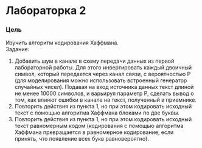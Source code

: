 # Лабораторка 2
### Цель
Изучить алгоритм кодирования Хаффмана.  
Задание:  
1. Добавить шум в канале в схему передачи данных из первой лабораторной работы. Для этого инвертировать каждый двоичный символ, который передается через канал связи, с вероятностью P (для моделирования можно использовать встроенный генератор случайных чисел). Подавая на вход источника данных текст длиной не менее 10000 символов, и варьируя параметр P, сделать вывод о том, как влияют ошибки в канале на текст, полученный в приемнике.
2. Повторить действия из пункта 1, но при этом кодировать исходный текст с помощью алгоритма Хаффмана блоками по две буквы.
3. Повторить действия из пункта 1, но при этом кодировать исходный текст равномерным кодом (кодирования с помощью алгоритма Хаффмана превращается в равномерное кодирование, если принять, что появление всех букв равновероятно).